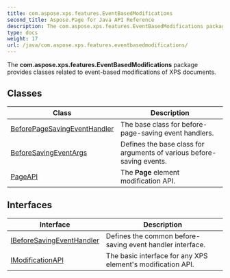 ```yaml
---
title: com.aspose.xps.features.EventBasedModifications
second_title: Aspose.Page for Java API Reference
description: The com.aspose.xps.features.EventBasedModifications package provides classes related to event-based modifications of XPS documents.
type: docs
weight: 17
url: /java/com.aspose.xps.features.eventbasedmodifications/
---
```


The **com.aspose.xps.features.EventBasedModifications** package provides classes related to event-based modifications of XPS documents.


## Classes

| Class | Description |
| --- | --- |
| [BeforePageSavingEventHandler](../com.aspose.xps.features.eventbasedmodifications/beforepagesavingeventhandler) | The base class for before-page-saving event handlers. |
| [BeforeSavingEventArgs<T>](../com.aspose.xps.features.eventbasedmodifications/beforesavingeventargs) | Defines the base class for arguments of various before-saving events. |
| [PageAPI](../com.aspose.xps.features.eventbasedmodifications/pageapi) | The **Page** element modification API. |

## Interfaces

| Interface | Description |
| --- | --- |
| [IBeforeSavingEventHandler<T>](../com.aspose.xps.features.eventbasedmodifications/ibeforesavingeventhandler) | Defines the common before-saving event handler interface. |
| [IModificationAPI](../com.aspose.xps.features.eventbasedmodifications/imodificationapi) | The basic interface for any XPS element's modification API. |
